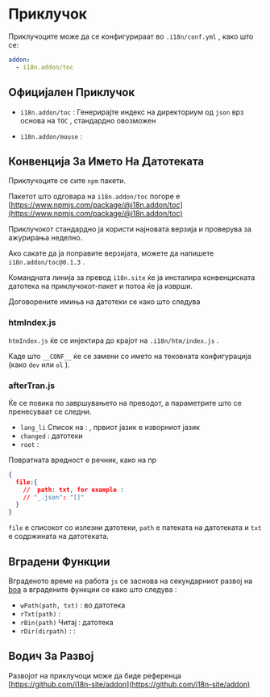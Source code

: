 # Приклучок

Приклучоците може да се конфигурираат во `.i18n/conf.yml` , како што се:

```yml
addon:
  - i18n.addon/toc
```

## Официјален Приклучок

* `i18n.addon/toc` :
  Генерирајте индекс на директориум од `json` врз основа на `TOC` , стандардно овозможен

* `i18n.addon/mouse` :

## Конвенција За Името На Датотеката

Приклучоците се сите `npm` пакети.

Пакетот што одговара на `i18n.addon/toc` погоре е [https://www.npmjs.com/package/@i18n.addon/toc](https://www.npmjs.com/package/@i18n.addon/toc)

Приклучокот стандардно ја користи најновата верзија и проверува за ажурирања неделно.

Ако сакате да ја поправите верзијата, можете да напишете `i18n.addon/toc@0.1.3` .

Командната линија за превод `i18n.site` ќе ја инсталира конвенциската датотека на приклучокот-пакет и потоа ќе ја изврши.

Договорените имиња на датотеки се како што следува

### htmIndex.js

`htmIndex.js` ќе се инјектира до крајот на `.i18n/htm/index.js` .

Каде што `__CONF__` ќе се замени со името на тековната конфигурација (како `dev` или `ol` ).

### afterTran.js

Ќе се повика по завршувањето на преводот, а параметрите што се пренесуваат се следни.

* `lang_li` Список на : , првиот јазик е изворниот јазик
* `changed` : датотеки
* `root` :

Повратната вредност е речник, како на пр

```json
{
  file:{
    //  path: txt, for example :
    // "_.json": "[]"
  }
}
```

`file` е списокот со излезни датотеки, `path` е патеката на датотеката и `txt` е содржината на датотеката.

## Вградени Функции

Вграденото време на работа `js` се заснова на секундарниот развој на [boa](https://github.com/boa-dev/boa) а вградените функции се како што следува :

* `wPath(path, txt)` : во датотека
* `rTxt(path)` :
* `rBin(path)` Читај : датотека
* `rDir(dirpath)` : :

## Водич За Развој

Развојот на приклучоци може да биде референца [https://github.com/i18n-site/addon](https://github.com/i18n-site/addon)